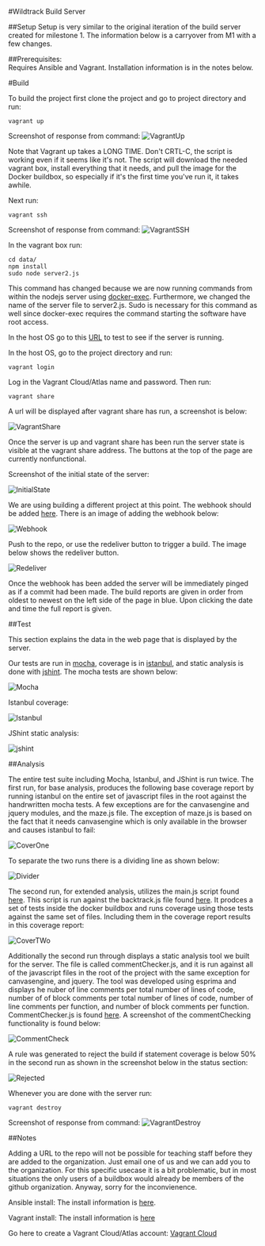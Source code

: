 #Wildtrack Build Server

##Setup
Setup is very similar to the original iteration of the build server created for milestone 1.  The information below is a carryover from M1 with a few changes.

##Prerequisites:  
Requires Ansible and Vagrant.  Installation information is in the notes below.

#Build

To build the project first clone the project and go to project directory and run:

	vagrant up

Screenshot of response from command:
![VagrantUp](https://github.com/Wildtrack/Server/blob/master/img/VagrantUp.png)

Note that Vagrant up takes a LONG TIME.  Don't CRTL-C, the script is working even if it seems like it's not.  The script will download the needed vagrant box, install everything that it needs, and pull the image for the Docker buildbox, so especially if it's the first time you've run it, it takes awhile.

Next run:

	vagrant ssh

Screenshot of response from command:
![VagrantSSH](https://github.com/Wildtrack/Server/blob/master/img/VagrantSSH.png)

In the vagrant box run:
	
	cd data/
	npm install
	sudo node server2.js

This command has changed because we are now running commands from within the nodejs server using [docker-exec](https://www.npmjs.com/package/docker-exec). Furthermore, we changed the name of the server file to server2.js.  Sudo is necessary for this command as well since docker-exec requires the command starting the software have root access.
	
In the host OS go to this [URL](http://localhost:2234) to test to see if the server is running.

In the host OS, go to the project directory and run:
	
	vagrant login

Log in the Vagrant Cloud/Atlas name and password.  Then run:

	vagrant share

A url will be displayed after vagrant share has run, a screenshot is below:

![VagrantShare](https://github.com/Wildtrack/Server/blob/Test/img/VagrantShare.png)	

Once the server is up and vagrant share has been run the server state is visible at the vagrant share address.  The buttons at the top of the page are currently nonfunctional.

Screenshot of the initial state of the server:

![InitialState](https://github.com/Wildtrack/Server/blob/Test/img/InitialState.png)

We are using building a different project at this point.  The webhook should be added [here](https://github.com/Wildtrack/maze/settings/hooks/new).  There is an image of adding the webhook below: 

![Webhook](https://github.com/Wildtrack/Server/blob/master/img/Webhook.png)

Push to the repo, or use the redeliver button to trigger a build.  The image below shows the redeliver button.

![Redeliver](https://github.com/Wildtrack/Server/blob/master/img/Redeliver.png)

Once the webhook has been added the server will be immediately pinged as if a commit had been made.  The build reports are given in order from oldest to newest on the left side of the page in blue.  Upon clicking the date and time the full report is given. 


##Test

This section explains the data in the web page that is displayed by the server.

Our tests are run in [mocha](http://http://mochajs.org/), coverage is in [istanbul](https://github.com/gotwarlost/istanbul), and static analysis is done with [jshint](http://http://jshint.com/).  The mocha tests are shown below:

![Mocha](https://github.com/Wildtrack/Server/blob/Test/img/Mocha.png)

Istanbul coverage:

![Istanbul](https://github.com/Wildtrack/Server/blob/Test/img/CoverOne.png)

JShint static analysis:

![jshint](https://github.com/Wildtrack/Server/blob/Test/img/jshint.png)

##Analysis

The entire test suite including Mocha, Istanbul, and JShint is run twice.  The first run, for base analysis, produces the following base coverage report by running istanbul on the entire set of javascript files in the root against the handrwritten mocha tests.  A few exceptions are for the canvasengine and jquery modules, and the maze.js file.  The exception of maze.js is based on the fact that it needs canvasengine which is only available in the browser and causes istanbul to fail:

![CoverOne](https://github.com/Wildtrack/Server/blob/Test/img/CoverOne.png)


To separate the two runs there is a dividing line as shown below:

![Divider](https://github.com/Wildtrack/Server/blob/Test/img/Divider.png)

The second run, for extended analysis, utilizes the main.js script found [here](https://github.com/Wildtrack/Server/blob/Test/data/main.js).  This script is run against the backtrack.js file found [here](https://github.com/Wildtrack/Server/blob/Test/data/main.js).  It prodces a set of tests inside the docker buildbox and runs coverage using those tests against the same set of files.  Including them in the coverage report results in this coverage report:

![CoverTWo](https://github.com/Wildtrack/Server/blob/Test/img/CoverTwo.png)

Additionally the second run through displays a static analysis tool we built for the server.  The file is called commentChecker.js, and it is run against all of the javascript files in the root of the project with the same exception for canvasengine, and jquery.  The tool was developed using esprima and displays he nuber of line comments per total number of lines of code, number of of block comments per total number of lines of code, number of line comments per function, and number of block comments per function. CommentChecker.js is found [here](https://github.com/Wildtrack/Server/blob/Test/data/commentCheck.js).  A screenshot of the commentChecking functionality is found below:

![CommentCheck](https://github.com/Wildtrack/Server/blob/Test/img/CommentCheck.png)

A rule was generated to reject the build if statement coverage is below 50% in the second run as shown in the screenshot below in the status section:

![Rejected](https://github.com/Wildtrack/Server/blob/Test/img/Rejected.png)


Whenever you are done with the server run:

	vagrant destroy

Screenshot of response from command:
![VagrantDestroy](https://github.com/Wildtrack/Server/blob/master/img/VagrantDestroy.png)

##Notes

Adding a URL to the repo will not be possible for teaching staff before they are added to the organization.  Just email one of us and we can add you to the organization.  For this specific usecase it is a bit problematic, but in most situations the only users of a buildbox would already be members of the github organization.  Anyway, sorry for the inconvienence.

Ansible install:  The install information is [here](http://docs.ansible.com/intro_installation.html).  

Vagrant install:  The install information is [here](https://docs.vagrantup.com/v2/installation/)

Go here to create a Vagrant Cloud/Atlas account: [Vagrant Cloud](https://atlas.hashicorp.com/boxes/search?utm_source=vagrantcloud.com&vagrantcloud=1)




